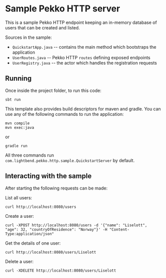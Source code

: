 # Sample Pekko HTTP server

This is a sample Pekko HTTP endpoint keeping an in-memory database of users that can be created and listed.

Sources in the sample:

* `QuickstartApp.java` -- contains the main method which bootstraps the application
* `UserRoutes.java` -- Pekko HTTP `routes` defining exposed endpoints
* `UserRegistry.java` -- the actor which handles the registration requests

## Running

Once inside the project folder, to run this code:

```
sbt run
```

This template also provides build descriptors for maven and gradle. You can use any of the following commands to run
the application:

```
mvn compile
mvn exec:java
```

or

```
gradle run
```

All three commands run `com.lightbend.pekko.http.sample.QuickstartServer` by default.

## Interacting with the sample

After starting the following requests can be made:

List all users:

    curl http://localhost:8080/users

Create a user:

    curl -XPOST http://localhost:8080/users -d '{"name": "Liselott", "age": 32, "countryOfResidence": "Norway"}' -H "Content-Type:application/json"

Get the details of one user:

    curl http://localhost:8080/users/Liselott

Delete a user:

    curl -XDELETE http://localhost:8080/users/Liselott